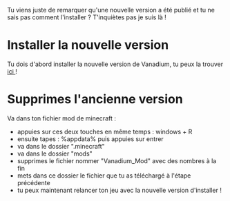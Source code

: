Tu viens juste de remarquer qu'une nouvelle version a été publié et tu ne sais pas comment l'installer ? T'inquiètes pas je suis là !

# Installer la nouvelle version

Tu dois d'abord installer la nouvelle version de Vanadium, tu peux la trouver <a href="https://github.com/nicofighter45/VanadiumMod/releases/download/v.1.6.0/FabricVanaMod-1.6.0.jar">ici </a> !

# Supprimes l'ancienne version

Va dans ton fichier mod de minecraft :
- appuies sur ces deux touches en même temps : windows + R
- ensuite tapes : %appdata% puis appuies sur entrer
- va dans le dossier ".minecraft"
- va dans le dossier "mods"
- supprimes le fichier nommer "Vanadium_Mod" avec des nombres à la fin
- mets dans ce dossier le fichier que tu as téléchargé à l'étape précédente
- tu peux maintenant relancer ton jeu avec la nouvelle version d'installer !